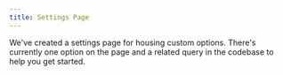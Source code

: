 ```yaml
---
title: Settings Page
---
```


We've created a settings page for housing custom options. There's currently one option on the page and a related query in the codebase to help you get started.
